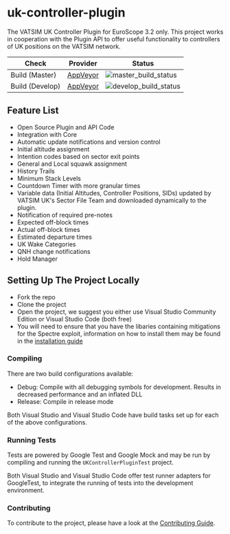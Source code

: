 [master_build_status]: https://ci.appveyor.com/api/projects/status/github/VATSIM-UK/uk-controller-plugin?svg=true&retina=true&branch=master
[develop_build_status]: https://ci.appveyor.com/api/projects/status/github/VATSIM-UK/uk-controller-plugin?svg=true&retina=true&branch=develop

# uk-controller-plugin

The VATSIM UK Controller Plugin for EuroScope 3.2 only. This project works in cooperation with
the Plugin API to offer useful functionality to controllers of UK positions on the VATSIM network.

|      Check      |                            Provider                                          |              Status             |
|-----------------|------------------------------------------------------------------------------|---------------------------------|
| Build (Master)  | [AppVeyor](https://ci.appveyor.com/project/CalumTowers/uk-controller-plugin) | ![master_build_status]          |
| Build (Develop) | [AppVeyor](https://ci.appveyor.com/project/CalumTowers/uk-controller-plugin) | ![develop_build_status]         |

## Feature List

- Open Source Plugin and API Code
- Integration with Core
- Automatic update notifications and version control
- Initial altitude assignment
- Intention codes based on sector exit points
- General and Local squawk assignment
- History Trails
- Minimum Stack Levels
- Countdown Timer with more granular times
- Variable data (Initial Altitudes, Controller Positions, SIDs) updated by VATSIM UK's Sector File Team and downloaded
dynamically to the plugin.
- Notification of required pre-notes
- Expected off-block times
- Actual off-block times
- Estimated departure times
- UK Wake Categories
- QNH change notifications
- Hold Manager

## Setting Up The Project Locally

- Fork the repo
- Clone the project
- Open the project, we suggest you either use Visual Studio Community Edition or Visual Studio Code (both free)
- You will need to ensure that you have the libaries containing mitigations for the Spectre exploit, information on how to install them may be found in the [installation guide](https://docs.microsoft.com/en-us/cpp/build/reference/qspectre?view=vs-2017)

### Compiling

There are two build configurations available:

- Debug: Compile with all debugging symbols for development. Results in decreased performance and an inflated DLL
- Release: Compile in release mode

Both Visual Studio and Visual Studio Code have build tasks set up for each of the above configurations.

### Running Tests

Tests are powered by Google Test and Google Mock and may be run by compiling and running the `UKControllerPluginTest` project.

Both Visual Studio and Visual Studio Code offer test runner adapters for GoogleTest, to integrate the running of tests
into the development environment.

### Contributing

To contribute to the project, please have a look at the [Contributing Guide](CONTRIBUTING.md).
